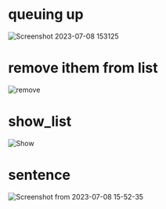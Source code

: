 # queuing up 
![Screenshot 2023-07-08 153125](https://github.com/yasinnorozzadeh/python-course2/assets/88095232/06994630-cf1c-4476-8324-4733cfce429c)



# remove ithem from list
![remove](https://github.com/yasinnorozzadeh/python-course2/assets/88095232/59b4ae23-24c0-4684-bbe8-3dbf6484e9e0)

# show_list
![Show](https://github.com/yasinnorozzadeh/python-course2/assets/88095232/97b5d149-36e8-454f-a5a6-b11fa61a4bbc)

#  sentence
![Screenshot from 2023-07-08 15-52-35](https://github.com/yasinnorozzadeh/python-course2/assets/88095232/9c81467a-53c7-4e9e-adc7-6f48f8be3e50)

